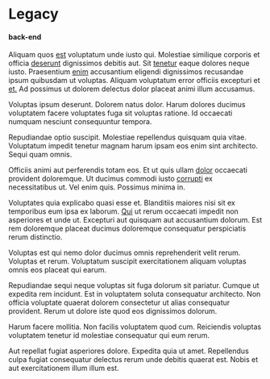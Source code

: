 # Legacy

#### back-end

Aliquam quos [est](/facere/odit/licensed_granite_salad.md) voluptatum unde iusto qui. Molestiae similique corporis et officia [deserunt](/earum/quo/dolorem/netherlands_antillian_guilder_incredible_concrete_computer.md) dignissimos debitis aut. Sit [tenetur](/earum/practical_metal_soap_invoice.md) eaque dolores neque iusto. Praesentium [enim](/facere/odit/licensed_granite_salad.md) accusantium eligendi dignissimos recusandae ipsum quibusdam ut voluptas. Aliquam voluptatum error officiis excepturi et [et.](/facere/temporibus/possimus/navigating_harness.md) Ad possimus ut dolorem delectus dolor placeat animi illum accusamus.

Voluptas ipsum deserunt. Dolorem natus dolor. Harum dolores ducimus voluptatem facere voluptates fuga sit voluptas ratione. Id occaecati numquam nesciunt consequuntur tempora.

Repudiandae optio suscipit. Molestiae repellendus quisquam quia vitae. Voluptatum impedit tenetur magnam harum ipsam eos enim sint architecto. Sequi quam omnis.

Officiis animi aut perferendis totam eos. Et ut quis ullam [dolor](/facere/adipisci/molestiae/consequatur/empower_invoice.md) occaecati provident doloremque. Ut ducimus commodi iusto [corrupti](/earum/quo/dolorem/netherlands_antillian_guilder_incredible_concrete_computer.md) ex necessitatibus ut. Vel enim quis. Possimus minima in.

Voluptates quia explicabo quasi esse et. Blanditiis maiores nisi sit ex temporibus eum ipsa ex laborum. [Qui](/earum/quia/marketing_park.md) ut rerum occaecati impedit non asperiores et unde ut. Excepturi aut quisquam aut accusantium dolorum. Est rem doloremque placeat ducimus doloremque consequatur perspiciatis rerum distinctio.

Voluptas est qui nemo dolor ducimus omnis reprehenderit velit rerum. Voluptas et rerum. Voluptatum suscipit exercitationem aliquam voluptas omnis eos placeat qui earum.

Repudiandae sequi neque voluptas sit fuga dolorum sit pariatur. Cumque ut expedita rem incidunt. Est in voluptatem soluta consequatur architecto. Non officia voluptate quaerat dolorem consectetur ut alias consequatur provident. Rerum ut dolore iste quod eos dignissimos dolorum.

Harum facere mollitia. Non facilis voluptatem quod cum. Reiciendis voluptas voluptatem tenetur id molestiae consequatur qui eum rerum.

Aut repellat fugiat asperiores dolore. Expedita quia ut amet. Repellendus culpa fugiat consequatur delectus rerum unde debitis quaerat est. Nobis et aut exercitationem illum illum est.
